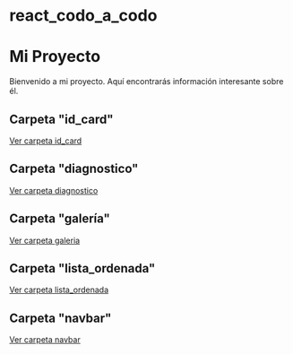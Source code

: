 <!-- README.md -->
# react_codo_a_codo

# Mi Proyecto

Bienvenido a mi proyecto. Aquí encontrarás información interesante sobre él.

## Carpeta "id_card"
[Ver carpeta id_card](./id_card)

## Carpeta "diagnostico"
[Ver carpeta diagnostico](./diagnostico)

## Carpeta "galería"
[Ver carpeta galeria](./diagnostico/galeria)

## Carpeta "lista_ordenada"
[Ver carpeta lista_ordenada](./diagnostico/lista_ordenada)

## Carpeta "navbar"
[Ver carpeta navbar](./diagnostico/navbar)
